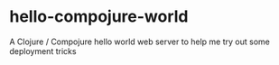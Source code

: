 hello-compojure-world
=====================

A Clojure / Compojure hello world web server to help me try out some deployment tricks

